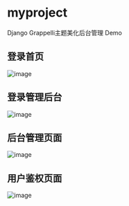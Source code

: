 # myproject
Django Grappelli主题美化后台管理 Demo
## 登录首页
![image](https://github.com/aris879559/myproject/assets/136962305/2e25e0b9-619e-4467-831d-8783bc0f6504)
## 登录管理后台
![image](https://github.com/aris879559/myproject/assets/136962305/18e0093b-4540-45ad-bf21-33b51244cbe3)
## 后台管理页面
![image](https://github.com/aris879559/myproject/assets/136962305/40848505-3cfb-42f4-b4cf-e0c5e3c2d011)
## 用户鉴权页面
![image](https://github.com/aris879559/myproject/assets/136962305/6ebdce5d-4e88-4592-9380-a76a9e4c16ef)
